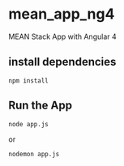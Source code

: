 # mean_app_ng4
MEAN Stack App with Angular 4

## install dependencies

`npm install`

## Run the App

`node app.js`

or

`nodemon app.js`
